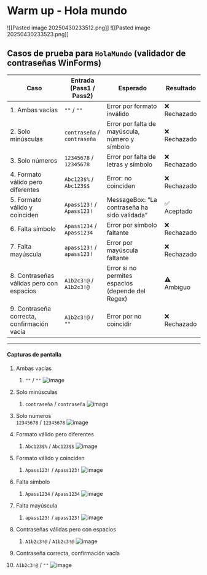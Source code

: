 # Warm up - Hola mundo


![[Pasted image 20250430233512.png]]
![[Pasted image 20250430233523.png]]


## Casos de prueba para `HolaMundo` (validador de contraseñas WinForms)

| Caso                                        | Entrada (Pass1 / Pass2)     | Esperado                                          | Resultado   |
| ------------------------------------------- | --------------------------- | ------------------------------------------------- | ----------- |
| 1. Ambas vacías                             | `""` / `""`                 | Error por formato inválido                        | ❌ Rechazado |
| 2. Solo minúsculas                          | `contraseña` / `contraseña` | Error por falta de mayúscula, número y símbolo    | ❌ Rechazado |
| 3. Solo números                             | `12345678` / `12345678`     | Error por falta de letras y símbolo               | ❌ Rechazado |
| 4. Formato válido pero diferentes           | `Abc123$%` / `Abc123$$`     | Error: no coinciden                               | ❌ Rechazado |
| 5. Formato válido y coinciden               | `Apass123!` / `Apass123!`   | MessageBox: “La contraseña ha sido validada”      | ✅ Aceptado  |
| 6. Falta símbolo                            | `Apass1234` / `Apass1234`   | Error por símbolo faltante                        | ❌ Rechazado |
| 7. Falta mayúscula                          | `apass123!` / `apass123!`   | Error por mayúscula faltante                      | ❌ Rechazado |
| 8. Contraseñas válidas pero con espacios    | `A1b2c3!@` / `A1b2c3!@`     | Error si no permites espacios (depende del Regex) | ⚠️ Ambiguo  |
| 9. Contraseña correcta, confirmación vacía  | `A1b2c3!@` / `""`           | Error por no coincidir                            | ❌ Rechazado |

---


#### Capturas de pantalla
 1. Ambas vacías    
	 1. `""` / `""`
     ![image](https://github.com/user-attachments/assets/3123bed7-1d28-43d0-b2fb-405c76b165b7)

 2. Solo minúsculas                          
	 1. `contraseña` / `contraseña`
	![image](https://github.com/user-attachments/assets/352a4823-16d3-4319-9184-d29c97dd48e3)

 3. Solo números                             
		`12345678` / `12345678` 
		![image](https://github.com/user-attachments/assets/389e0952-4498-4773-b09e-70df694a9c26)

 4. Formato válido pero diferentes       
	 1. `Abc123$%` / `Abc123$$` 
	![image](https://github.com/user-attachments/assets/4bd8c5f9-3cd4-4fb8-9892-038d450d5f4e)

 5. Formato válido y coinciden   
	 1. `Apass123!` / `Apass123!`
![image](https://github.com/user-attachments/assets/95042a86-d70c-497d-a561-e3af28e546b5)

 6. Falta símbolo          
	 1. `Apass1234` / `Apass1234`
    ![image](https://github.com/user-attachments/assets/f181907f-eb27-4e9c-927d-e194ced94aca)

 7. Falta mayúscula
	 1. `apass123!` / `apass123!`
    ![image](https://github.com/user-attachments/assets/f2c9634c-033d-48ad-ae1d-026394279a0c)

 8. Contraseñas válidas pero con espacios
	 1. `A1b2c3!@` / `A1b2c3!@`
     ![image](https://github.com/user-attachments/assets/42ee080c-851c-4fec-aa65-75fbde2045f4)

 9. Contraseña correcta, confirmación vacía
   1. `A1b2c3!@` / `""`
      ![image](https://github.com/user-attachments/assets/4852616d-6f3d-431a-95ee-9e5f5f8d7ff7)
